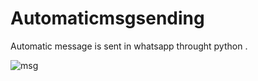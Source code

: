 # Automaticmsgsending
Automatic message is sent in whatsapp throught python .




![msg](https://user-images.githubusercontent.com/86699596/193295323-4182e512-511b-44cf-b86e-5e7fc475f27c.png)

